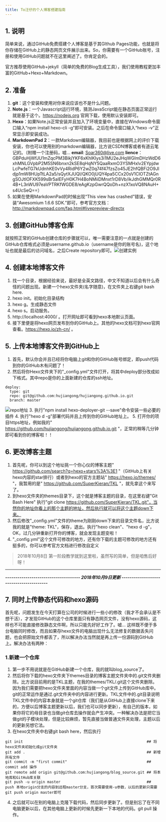 ```yaml
---
title: To汪仔的个人博客搭建指南
---
```

## 1. 说明 ##

简单来说，通过GitHub免费搭建个人博客是基于其GIthub Pages功能，也就是将你存储在GitHub上的静态网页文件展示出来。So，你需要有一个GitHub账号，注册和使用GitHub问题就不在这里阐述了。你肯定会的。

官方推荐使用GitHub+jekyll（简单的免费的Blog生成工具），我们使用教程更加丰富的GitHub+Hexo+Markdown。
	
## 2. 准备 ##

1. **git**：这个安装和使用对你来说应该也不是什么问题。
2. **Note.js**：一个Javascript运行环境，猜测JavaScript能在静态页面正常运行就是基于这个。https://nodejs.org 官网下载，使用默认安装即可。
3. **Hexo**：如果Note.js正常安装并且加入了环境变量中，直接在Windows命令窗口输入“npm install hexo-cli -g”即可安装。之后在命令窗口输入“hexo -v”正常显示即安装成功。
4. **MarkdownPad 2**：一款Markdown编辑器，我目前也是根据网上的评价下载安装，你也可以使用别的markdown编辑器，比方说CSDN博客或者有道云笔记的。（附赠一个注册码，嘘...  **email**: Soar360@live.com **lience**：GBPduHjWfJU1mZqcPM3BikjYKF6xKhlKIys3i1MU2eJHqWGImDHzWdD6xhMNLGVpbP2M5SN6bnxn2kSE8qHqNY5QaaRxmO3YSMHxlv2EYpjdwLcPwfeTG7kUdnhKE0vVy4RidP6Y2wZ0q74f47fzsZo45JE2hfQBFi2O9Jldjp1mW8HUpTtLA2a5/sQytXJUQl/QKO0jUQY4pa5CCx20sV1ClOTZtAGngSOJtIOFXK599sBr5aIEFyH0K7H4BoNMiiDMnxt1rD8Vb/ikJdhGMMQr0R4B+L3nWU97eaVPTRKfWGDE8/eAgKzpGwrQQoDh+nzX1xoVQ8NAuH+s4UcSeQ==）
5. 如果在使用MarkdownPad的时候出现“This view has crashed”错误，安装“Awesomium 1.6.6 SDK.”即可，参考官方文档：http://markdownpad.com/faq.html#livepreview-directx

## 3. 创建GitHub博客仓库 ##
就按照正常的GitHub创建仓库的步骤就可以，唯一需要注意的一点就是创建的GitHub仓库格式必须是username.github.io（username是你的账号名)，这个地址也就是最后的访问域名，之后Create repository即可。![创建实例](https://i.imgur.com/B3PgNqq.png)

## 4. 创建本地博客文件 ##
1. 找一个目录，根据经验来说，最好是全英文路径，中文不知道以后会有什么奇怪的问题出现。新建一个hexo文件夹(名字随意)，在文件夹上右键git bash here.
2. hexo init。初始化目录结构
3. hexo g。生成静态文件
4. hexo s。启动服务。
5. http://localhost:4000/ 。打开网址即可看到hexo本地默认页面。
6. 接下里便是将hexo网页发布到你的GitHub上。其他的hexo文档可到hexo官网查看。https://hexo.io/zh-cn/ 。


## 5. 上传本地博客文件到GitHub上 ##
1. 首先，默认你会并且已经将你电脑上git和你的GitHub账号绑定，即push代码到你的GitHub木有问题了！
2. 然后将你Hexo文件夹下的"_config.yml"文件打开，将其中deploy部分改成如下格式。其中repo是你的上面新建的仓库的ssh地址。

```
deploy:
  type: git
  repo: git@github.com:hujiangong/hujiangong.github.io.git
  branch: master
```

![repo地址](https://i.imgur.com/Ric2yeI.png)
3. 执行"npm install hexo-deployer-git --save"命令安装一些必要的插件
4. 执行"hexo d -g"部署代码并且上传到你的GitHub地址上。
5. 打开你的项目https地址，例如我的" https://github.com/hujiangong/hujiangong.github.io.git "，正常的稍等几分钟即可看到你的博客啦！！

## 6. 更改博客主题
1. 首先呢，你可以到这个地址挑一个你心仪的博客主题" https://github.com/search?q=hexo+stars%3A%3E1 "（GitHub上有关hexo内容的star排行）或者到hexo的官方主题站" https://hexo.io/themes/ "，我暂用的是" https://github.com/SuperKieran/TKL "，就先拿这个来写了。
2. 到hexo文件夹的themes目录下，这个就是博客主题的目录，在这里右键"Git Bash Here" 执行"git clone https://github.com/SuperKieran/TKL.git"，当然你的地址你看上的那个主题的地址，然后执行就可以将这个主题down下来。
3. 然后修改"_config.yml"文件的theme为刚刚down下来的目录文件名，比方说我的就是"theme: TKL"，保存，退出。执行"hexo clean"、"hexo d -g"，OK，过几分钟重新打开你的博客，就会发现主题变啦！
4. "_config.yml"这个文件可修改的地方，还有你下载的主题可修改的地方还有挺多的，你可以参考官方文档进行修改自定义

> 2018年10月8日 第一阶段教学就到这里啦，虽然写的简单，但是咱售后好呀！

----------
***------------------------------------- 2018年10月9日更新 ----------------------------------------*** 
## 7. 同时上传静态代码和hexo源码 ##
首先呢，问题发生在今天打算在公司的时候进行一些小的修改（我才不会承认是不想干活），才发现GitHub的这个仓库里面只有静态网页文件，没有hexo源码，这样也不可能直接修改静态文件啊，所以只能先好好工作了。嘘... 这样既不便于多台电脑同时修改，而且如果存hexo文件的电脑出现什么无法修复的数据丢失问题，也会把原始文件都丢了，所以解决办法当然就是再上传一份源码到GitHub上。解决办法有两种：
### 1.新建一个仓库 ###
1. 第一步不用说就是在GitHub新建一个仓库，我的就叫blog_source了。
2. 然后将你下载的hexo文件夹下themes目录的博客主题文件夹中的.git文件夹删除。比方说目前用的是TKL主题，在我的themes/TKL/.git这个文件夹删除。因为我们需要把hexo文件夹里面的内容当做一个git文件上传到GitHub库中。git的正常运作是通过.git文件夹中的内容进行更新。TKL文件中的.git目录说明TKL文件中的内容本身就是一个git仓库（我们是从GitHub上直接clone下来的，方便以后博客主题更新以后，我们也可以同步更新），有自己的版本，如果你将它的母目录也当做git仓库去操作就会产生冲突。一种解决办法是把它当做git的子模块处理，但是比较麻烦，暂先直接当做普通文件夹处理，主题以后的更新另想它法。
3. 在hexo文件夹中右键git bash here，然后执行
```
git init 														## 将hexo文件夹初始化成git文件夹
git add . 														## 新增所有文件
git commit -m "first commit"									## commit add 操作
git remote add origin git@github.com:hujiangong/blog_source.git	## 将本地库和GitHub库关联
git push -u origin master										## push 本地origin分支的内容到远程master分支，首次需要使用-u参数，以后的更新只需要git push origin master即可
```
4. 之后就可以在别的电脑上克隆下载代码，然后同步更新了。但是别忘了在不同电脑更新以后，在其他电脑上更新的时候先更新一下本地的代码。git pull 操作。